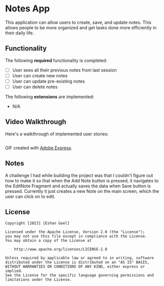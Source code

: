# Notes App

This application can allow users to create, save, and update notes. This allows people to be more organized and get tasks done more efficiently in their daily life.

## Functionality 

The following **required** functionality is completed:

* [ ] User sees all their previous notes from last session
* [ ] User can create new notes
* [ ] User can update pre-existing notes
* [ ] User can delete notes

The following **extensions** are implemented:
* N/A

## Video Walkthrough

Here's a walkthrough of implemented user stories:

![]()

GIF created with [Adobe Express]().

## Notes

A challenge I had while building the project was that I couldn't figure out how to make it so that when the Add Note button is pressed, it navigates to the EditNote Fragment and actually saves the data when Save button is pressed. Currently it just creates a new Note on the main screen, which the user can click on to edit. 

## License

    Copyright [2023] [Eshan Goel]

    Licensed under the Apache License, Version 2.0 (the "License");
    you may not use this file except in compliance with the License.
    You may obtain a copy of the License at

        http://www.apache.org/licenses/LICENSE-2.0

    Unless required by applicable law or agreed to in writing, software
    distributed under the License is distributed on an "AS IS" BASIS,
    WITHOUT WARRANTIES OR CONDITIONS OF ANY KIND, either express or implied.
    See the License for the specific language governing permissions and
    limitations under the License.
